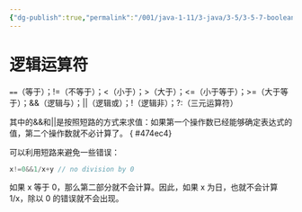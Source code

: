 ```yaml
---
{"dg-publish":true,"permalink":"/001/java-1-11/3-java/3-5/3-5-7-boolean/","dgPassFrontmatter":true,"created":"2024-04-15T14:12:46.886+08:00","updated":"2024-06-01T10:43:22.865+08:00"}
---
```


# 逻辑运算符

`==`（等于）；!=（不等于）；<（小于）；>（大于）；<=（小于等于）；>=（大于等于）；&&（逻辑与）；||（逻辑或）；!（逻辑非）；?:（三元运算符）

其中的&&和||是按照短路的方式来求值：如果第一个操作数已经能够确定表达式的值，第二个操作数就不必计算了。
{ #474ec4}


可以利用短路来避免一些错误：

```java
x!=0&&1/x+y // no division by 0
```

如果 x 等于 0，那么第二部分就不会计算。因此，如果 x 为日，也就不会计算 1/x，除以 0 的错误就不会出现。